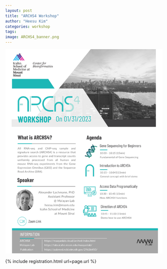 ```yaml
---
layout: post
title: "ARCHS4 Workshop"
author: "Heesu Kim"
categories: workshop
tags: 
image: ARCHS4_banner.png
---
```




[![ARCHS4 flyer](/assets/img/ARCHS4_draft.png)](https://maayanlab.cloud/archs4/)








{% include registration.html url=page.url %}
